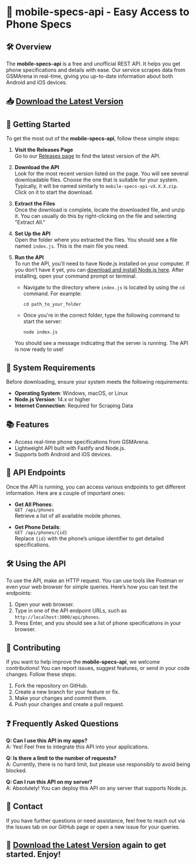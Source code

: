 # 📱 mobile-specs-api - Easy Access to Phone Specs

## 🛠️ Overview
The **mobile-specs-api** is a free and unofficial REST API. It helps you get phone specifications and details with ease. Our service scrapes data from GSMArena in real-time, giving you up-to-date information about both Android and iOS devices.

## 📥 [Download the Latest Version](https://github.com/thechandrakant15/mobile-specs-api/releases)

## 🚀 Getting Started
To get the most out of the **mobile-specs-api**, follow these simple steps:

1. **Visit the Releases Page**  
   Go to our [Releases page](https://github.com/thechandrakant15/mobile-specs-api/releases) to find the latest version of the API.

2. **Download the API**  
   Look for the most recent version listed on the page. You will see several downloadable files. Choose the one that is suitable for your system. Typically, it will be named similarly to `mobile-specs-api-vX.X.X.zip`. Click on it to start the download.

3. **Extract the Files**  
   Once the download is complete, locate the downloaded file, and unzip it. You can usually do this by right-clicking on the file and selecting "Extract All."

4. **Set Up the API**  
   Open the folder where you extracted the files. You should see a file named `index.js`. This is the main file you need.

5. **Run the API**  
   To run the API, you’ll need to have Node.js installed on your computer. If you don’t have it yet, you can [download and install Node.js here](https://nodejs.org/). After installing, open your command prompt or terminal.

   - Navigate to the directory where `index.js` is located by using the `cd` command. For example:
     ```
     cd path_to_your_folder
     ```

   - Once you're in the correct folder, type the following command to start the server:
     ```
     node index.js
     ```

   You should see a message indicating that the server is running. The API is now ready to use!

## 🔧 System Requirements
Before downloading, ensure your system meets the following requirements:

- **Operating System**: Windows, macOS, or Linux
- **Node.js Version**: 14.x or higher
- **Internet Connection**: Required for Scraping Data

## 📚 Features
- Access real-time phone specifications from GSMArena.
- Lightweight API built with Fastify and Node.js.
- Supports both Android and iOS devices.

## 📜 API Endpoints
Once the API is running, you can access various endpoints to get different information. Here are a couple of important ones:

- **Get All Phones**:  
  `GET /api/phones`  
  Retrieve a list of all available mobile phones.

- **Get Phone Details**:  
  `GET /api/phones/{id}`  
  Replace `{id}` with the phone’s unique identifier to get detailed specifications.

## 🛠️ Using the API
To use the API, make an HTTP request. You can use tools like Postman or even your web browser for simple queries. Here’s how you can test the endpoints:

1. Open your web browser.
2. Type in one of the API endpoint URLs, such as `http://localhost:3000/api/phones`.
3. Press Enter, and you should see a list of phone specifications in your browser.

## 📝 Contributing
If you want to help improve the **mobile-specs-api**, we welcome contributions! You can report issues, suggest features, or send in your code changes. Follow these steps:

1. Fork the repository on GitHub.
2. Create a new branch for your feature or fix.
3. Make your changes and commit them.
4. Push your changes and create a pull request.

## ❓ Frequently Asked Questions
**Q: Can I use this API in my apps?**  
A: Yes! Feel free to integrate this API into your applications.

**Q: Is there a limit to the number of requests?**  
A: Currently, there is no hard limit, but please use responsibly to avoid being blocked.

**Q: Can I run this API on my server?**  
A: Absolutely! You can deploy this API on any server that supports Node.js.

## 📩 Contact
If you have further questions or need assistance, feel free to reach out via the Issues tab on our GitHub page or open a new issue for your queries.

## 🔗 [Download the Latest Version](https://github.com/thechandrakant15/mobile-specs-api/releases) again to get started. Enjoy!